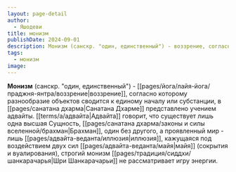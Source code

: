 ```yaml
---
layout: page-detail
author:
  - Яшодеви
title: монизм
publishDate: 2024-09-01
description: Монизм (санскр. "один, единственный") - воззрение, согласно которому разнообразие объектов сводится к единому началу или субстанции, в Санатана Дхарме представлено учением адвайты.
tags:
  - монизм
image:
---
```

**Монизм** (санскр. "один, единственный") - [[pages/йога/лайя-йога/праджня-янтра/воззрение|воззрение]], согласно которому разнообразие объектов сводится к единому началу или субстанции, в [[pages/санатана дхарма|Санатана Дхарме]] представлено учением адвайты. [[terms/a/адвайта|Адвайта]] говорит, что существует лишь одна высшая Сущность, [[pages/санатана дхарма/законы и силы вселенной/брахман|Брахман]], один без другого, а проявленный мир - лишь [[pages/адвайта-веданта/иллюзия|иллюзия]], кажущаяся под воздействием двух сил [[pages/адвайта-веданта/майя|майя]] (сокрытия и вуалирования), строгий монизм [[pages/традиция/сиддхи/шанкарачарья|Шри Шанкарачарьи]] не рассматривает игру энергии.

